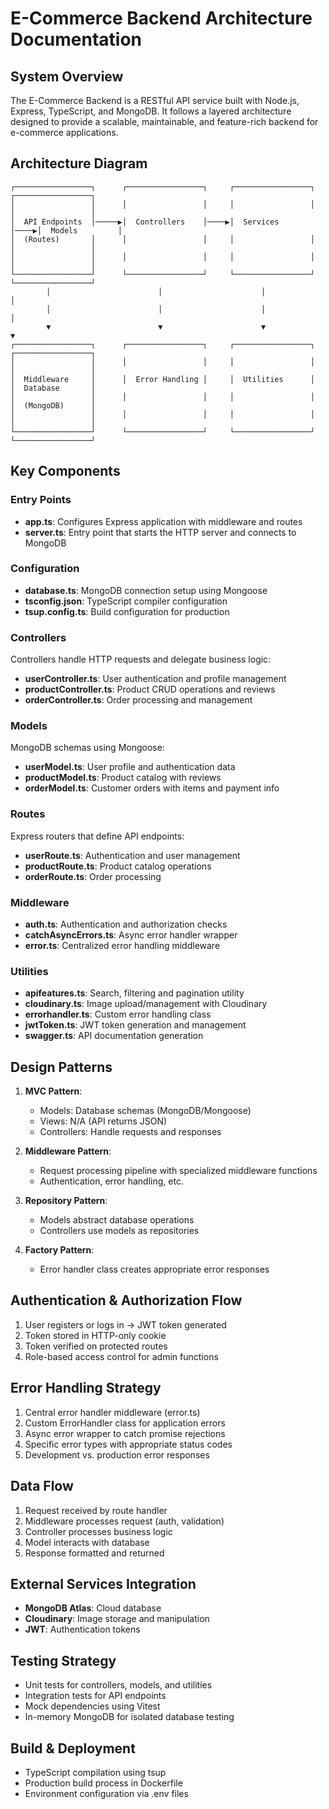 # E-Commerce Backend Architecture Documentation

## System Overview

The E-Commerce Backend is a RESTful API service built with Node.js, Express, TypeScript, and MongoDB. It follows a layered architecture designed to provide a scalable, maintainable, and feature-rich backend for e-commerce applications.

## Architecture Diagram

```
┌─────────────────┐      ┌─────────────────┐     ┌─────────────────┐     ┌─────────────────┐
│                 │      │                 │     │                 │     │                 │
│  API Endpoints  │─────▶│  Controllers    │────▶│  Services       │────▶│  Models         │
│  (Routes)       │      │                 │     │                 │     │                 │
│                 │      │                 │     │                 │     │                 │
└─────────────────┘      └─────────────────┘     └─────────────────┘     └─────────────────┘
        │                        │                      │                       │
        │                        │                      │                       │
        ▼                        ▼                      ▼                       ▼
┌─────────────────┐      ┌─────────────────┐     ┌─────────────────┐     ┌─────────────────┐
│                 │      │                 │     │                 │     │                 │
│  Middleware     │      │  Error Handling │     │  Utilities      │     │  Database       │
│                 │      │                 │     │                 │     │  (MongoDB)      │
│                 │      │                 │     │                 │     │                 │
└─────────────────┘      └─────────────────┘     └─────────────────┘     └─────────────────┘
```

## Key Components

### Entry Points

- **app.ts**: Configures Express application with middleware and routes
- **server.ts**: Entry point that starts the HTTP server and connects to MongoDB

### Configuration

- **database.ts**: MongoDB connection setup using Mongoose
- **tsconfig.json**: TypeScript compiler configuration
- **tsup.config.ts**: Build configuration for production

### Controllers

Controllers handle HTTP requests and delegate business logic:

- **userController.ts**: User authentication and profile management
- **productController.ts**: Product CRUD operations and reviews
- **orderController.ts**: Order processing and management

### Models

MongoDB schemas using Mongoose:

- **userModel.ts**: User profile and authentication data
- **productModel.ts**: Product catalog with reviews
- **orderModel.ts**: Customer orders with items and payment info

### Routes

Express routers that define API endpoints:

- **userRoute.ts**: Authentication and user management
- **productRoute.ts**: Product catalog operations
- **orderRoute.ts**: Order processing

### Middleware

- **auth.ts**: Authentication and authorization checks
- **catchAsyncErrors.ts**: Async error handler wrapper
- **error.ts**: Centralized error handling middleware

### Utilities

- **apifeatures.ts**: Search, filtering and pagination utility
- **cloudinary.ts**: Image upload/management with Cloudinary
- **errorhandler.ts**: Custom error handling class
- **jwtToken.ts**: JWT token generation and management
- **swagger.ts**: API documentation generation

## Design Patterns

1. **MVC Pattern**:

   - Models: Database schemas (MongoDB/Mongoose)
   - Views: N/A (API returns JSON)
   - Controllers: Handle requests and responses

2. **Middleware Pattern**:

   - Request processing pipeline with specialized middleware functions
   - Authentication, error handling, etc.

3. **Repository Pattern**:

   - Models abstract database operations
   - Controllers use models as repositories

4. **Factory Pattern**:
   - Error handler class creates appropriate error responses

## Authentication & Authorization Flow

1. User registers or logs in → JWT token generated
2. Token stored in HTTP-only cookie
3. Token verified on protected routes
4. Role-based access control for admin functions

## Error Handling Strategy

1. Central error handler middleware (error.ts)
2. Custom ErrorHandler class for application errors
3. Async error wrapper to catch promise rejections
4. Specific error types with appropriate status codes
5. Development vs. production error responses

## Data Flow

1. Request received by route handler
2. Middleware processes request (auth, validation)
3. Controller processes business logic
4. Model interacts with database
5. Response formatted and returned

## External Services Integration

- **MongoDB Atlas**: Cloud database
- **Cloudinary**: Image storage and manipulation
- **JWT**: Authentication tokens

## Testing Strategy

- Unit tests for controllers, models, and utilities
- Integration tests for API endpoints
- Mock dependencies using Vitest
- In-memory MongoDB for isolated database testing

## Build & Deployment

- TypeScript compilation using tsup
- Production build process in Dockerfile
- Environment configuration via .env files
